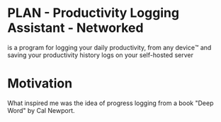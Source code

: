# PLAN - Productivity Logging Assistant - Networked 
is a program for logging your daily productivity, from any device:tm:
and saving your productivity history logs on your self-hosted server

# Motivation
What inspired me was the idea of progress logging from a book "Deep Word" by Cal Newport. 
